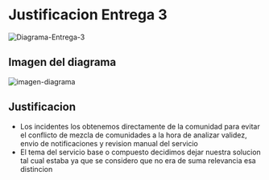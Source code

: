 # Justificacion Entrega 3 

![Diagrama-Entrega-3](./DiagramaDeClasesEntrega3.mdj)

## Imagen del diagrama 

![imagen-diagrama](./Entrega-3/DiagramaDeClasesEntrega3.png)

## Justificacion 

* Los incidentes los obtenemos directamente de la comunidad para evitar el conflicto de mezcla de comunidades a la hora de analizar  validez, envio de notificaciones y revision manual del servicio
* El tema del servicio base o compuesto decidimos dejar nuestra solucion tal cual estaba ya que se considero que no era de suma relevancia esa distincion
